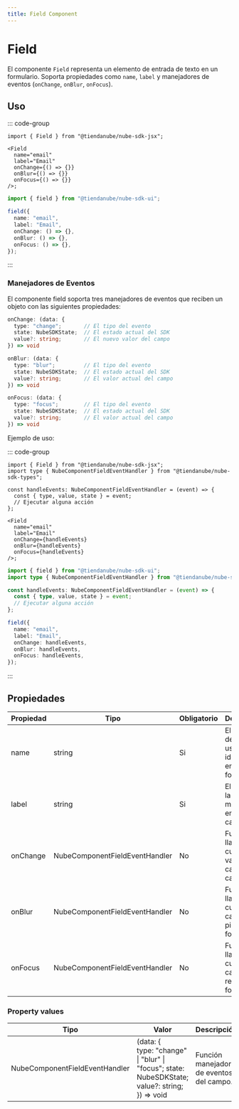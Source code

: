 ```yaml
---
title: Field Component
---
```


# Field

El componente `Field` representa un elemento de entrada de texto en un formulario.
Soporta propiedades como `name`, `label` y manejadores de eventos (`onChange`, `onBlur`, `onFocus`).

## Uso

::: code-group

```tsx [JSX]
import { Field } from "@tiendanube/nube-sdk-jsx";

<Field
  name="email"
  label="Email"
  onChange={() => {}}
  onBlur={() => {}}
  onFocus={() => {}}
/>;
```

```typescript [Declarative]
import { field } from "@tiendanube/nube-sdk-ui";

field({
  name: "email",
  label: "Email",
  onChange: () => {},
  onBlur: () => {},
  onFocus: () => {},
});
```

:::

### Manejadores de Eventos

El componente field soporta tres manejadores de eventos que reciben un objeto con las siguientes propiedades:

```typescript
onChange: (data: {
  type: "change";       // El tipo del evento
  state: NubeSDKState;  // El estado actual del SDK
  value?: string;       // El nuevo valor del campo
}) => void

onBlur: (data: {
  type: "blur";         // El tipo del evento
  state: NubeSDKState;  // El estado actual del SDK
  value?: string;       // El valor actual del campo
}) => void

onFocus: (data: {
  type: "focus";        // El tipo del evento
  state: NubeSDKState;  // El estado actual del SDK
  value?: string;       // El valor actual del campo
}) => void
```

Ejemplo de uso:

::: code-group

```tsx [JSX]
import { Field } from "@tiendanube/nube-sdk-jsx";
import type { NubeComponentFieldEventHandler } from "@tiendanube/nube-sdk-types";

const handleEvents: NubeComponentFieldEventHandler = (event) => {
  const { type, value, state } = event;
  // Ejecutar alguna acción
};

<Field
  name="email"
  label="Email"
  onChange={handleEvents}
  onBlur={handleEvents}
  onFocus={handleEvents}
/>;
```

```typescript [Declarative]
import { field } from "@tiendanube/nube-sdk-ui";
import type { NubeComponentFieldEventHandler } from "@tiendanube/nube-sdk-types";

const handleEvents: NubeComponentFieldEventHandler = (event) => {
  const { type, value, state } = event;
  // Ejecutar alguna acción
};

field({
  name: "email",
  label: "Email",
  onChange: handleEvents,
  onBlur: handleEvents,
  onFocus: handleEvents,
});
```

:::

## Propiedades

| Propiedad | Tipo                          | Obligatorio | Descripción                                                   |
| --------- | ------------------------------ | ---------- | ------------------------------------------------------------- |
| name      | string                         | Si         | El nombre del campo, usado para identificarlo en formularios. |
| label     | string                         | Si         | El texto de la etiqueta mostrado encima del campo.            |
| onChange  | NubeComponentFieldEventHandler | No         | Función llamada cuando el valor del campo cambia.             |
| onBlur    | NubeComponentFieldEventHandler | No         | Función llamada cuando el campo pierde el foco.               |
| onFocus   | NubeComponentFieldEventHandler | No         | Función llamada cuando el campo recibe el foco.               |

### Property values

| Tipo                           | Valor                                                                                                     | Descripción                              |
| ------------------------------ | --------------------------------------------------------------------------------------------------------- | ---------------------------------------- |
| NubeComponentFieldEventHandler | (data: {<br/>type: "change" \| "blur" \| "focus"; state: NubeSDKState;<br/>value?: string;<br/>}) => void | Función manejadora de eventos del campo. |
